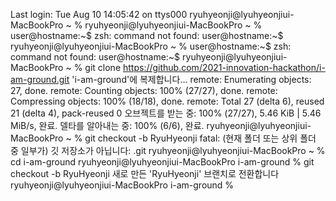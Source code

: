 Last login: Tue Aug 10 14:05:42 on ttys000
ryuhyeonji@lyuhyeonjiui-MacBookPro ~ % 
ryuhyeonji@lyuhyeonjiui-MacBookPro ~ % user@hostname:~$
zsh: command not found: user@hostname:~$
ryuhyeonji@lyuhyeonjiui-MacBookPro ~ % user@hostname:~$
zsh: command not found: user@hostname:~$
ryuhyeonji@lyuhyeonjiui-MacBookPro ~ % git clone https://github.com/2021-innovation-hackathon/i-am-ground.git
'i-am-ground'에 복제합니다...
remote: Enumerating objects: 27, done.
remote: Counting objects: 100% (27/27), done.
remote: Compressing objects: 100% (18/18), done.
remote: Total 27 (delta 6), reused 21 (delta 4), pack-reused 0
오브젝트를 받는 중: 100% (27/27), 5.46 KiB | 5.46 MiB/s, 완료.
델타를 알아내는 중: 100% (6/6), 완료.
ryuhyeonji@lyuhyeonjiui-MacBookPro ~ % git checkout -b RyuHyeonji
fatal: (현재 폴더 또는 상위 폴더 중 일부가) 깃 저장소가 아닙니다: .git
ryuhyeonji@lyuhyeonjiui-MacBookPro ~ % cd i-am-ground
ryuhyeonji@lyuhyeonjiui-MacBookPro i-am-ground % git checkout -b RyuHyeonji
새로 만든 'RyuHyeonji' 브랜치로 전환합니다
ryuhyeonji@lyuhyeonjiui-MacBookPro i-am-ground % 

























